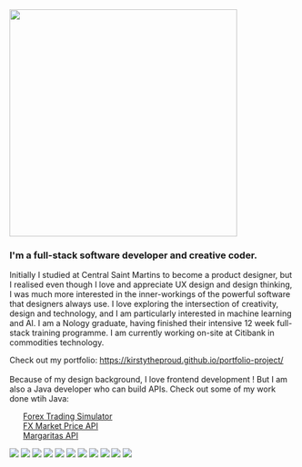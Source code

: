 <img src="KirstyGif_edited.gif" height="400"/>

### I'm a full-stack software developer and creative coder.
Initially I studied at Central Saint Martins to become a product designer, but I realised even though I love and appreciate UX design and design thinking, I was much more interested in the inner-workings of the powerful software that designers always use. I love exploring the intersection of creativity, design and technology, and I am particularly interested in machine learning and AI. I am a Nology graduate, having finished their intensive 12 week full-stack training programme. I am currently working on-site at Citibank in commodities technology. 

Check out my portfolio:
https://kirstytheproud.github.io/portfolio-project/
<br>
<br>
Because of my design background, I love frontend development ! But I am also a Java developer who can build APIs.
Check out some of my work done wtih Java:
<br>
<ul><a href="https://github.com/kirstytheproud/forex-trading-simulator">Forex Trading Simulator</a>
<br><a href="https://github.com/kirstytheproud/fx-market-price-api">FX Market Price API</a>
<br><a href="https://github.com/kirstytheproud/margaritas-api-backend">Margaritas API</a>
</ul>

<img src="https://img.shields.io/badge/-Adobe%20Creative%20Cloud-blueviolet?style=for-the-badge&logo=adobe-creative-cloud&logoColor=white"/> <img src="https://img.shields.io/badge/HTML5-E34F26?style=for-the-badge&logo=html5&logoColor=white"/> <img src="https://img.shields.io/badge/CSS3-1572B6?style=for-the-badge&logo=css3&logoColor=white"/>
<img src="https://img.shields.io/badge/Sass-CC6699?style=for-the-badge&logo=sass&logoColor=white"/>
<img src="https://img.shields.io/badge/JavaScript-323330?style=for-the-badge&logo=javascript&logoColor=F7DF1E"/>
<img src="https://img.shields.io/badge/React-20232A?style=for-the-badge&logo=react&logoColor=61DAFB"/>
<img src="https://img.shields.io/badge/Java-ED8B00?style=for-the-badge&logo=java&logoColor=white"/>
<img src="https://img.shields.io/badge/Spring-6DB33F?style=for-the-badge&logo=spring&logoColor=white"/>
<img src="https://img.shields.io/badge/Unity-100000?style=for-the-badge&logo=unity&logoColor=white"/>
<img src="https://img.shields.io/badge/Express.js-404D59?style=for-the-badge"/>
<img src="https://img.shields.io/badge/Google_Cloud-4285F4?style=for-the-badge&logo=google-cloud&logoColor=white"/>


<!--
**kirstytheproud/kirstytheproud** is a ✨ _special_ ✨ repository because its `README.md` (this file) appears on your GitHub profile.

Here are some ideas to get you started:

- 🔭 I’m currently working on ...
- 🌱 I’m currently learning ...
- 👯 I’m looking to collaborate on ...
- 🤔 I’m looking for help with ...
- 💬 Ask me about ...
- 📫 How to reach me: ...
- 😄 Pronouns: ...
- ⚡ Fun fact: ...
<img src="https://img.shields.io/badge/-Adobe%20Creative%20Cloud-blueviolet?logo=adobe-creative-cloud"/>
<img src="https://img.shields.io/badge/-Adobe%20Creative%20Cloud-blueviolet?logo=adobe-creative-cloud&?style=for-the-badge&logo=appveyor"/>
https://img.shields.io/badge/

I realised even though I love and appreciate design I was much more interested in the inner-workings of the powerful software that designers always use. 
-->

